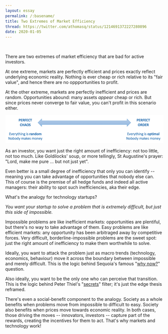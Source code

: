 ```yaml
---
layout: essay
permalink: /:basename/
title: Two Extremes of Market Efficiency
thread: https://twitter.com/athomasq/status/1214691372227280896
date: 2020-01-05
---
```


<br/>

There are two extremes of market efficiency that are bad for active investors.  

At one extreme, markets are perfectly efficient and prices exactly reflect underlying economic reality.  Nothing is ever cheap or rich relative to its "fair value", and hence there are no oppportunities to profit.  

At the other extreme, markets are perfectly inefficient and prices are random.  Opportunities abound: many assets *appear* cheap or rich.  But since prices never converge to fair value, you can't profit in this scenario either.

<img src="/assets/img/chaos-order.png" alt="Efficiency" class="image">

As an investor, you want just the right amount of inefficiency: not too little, not too much.  Like Goldilocks' soup, or more tellingly, St Augustine's prayer: "Lord, make me pure ... but not just yet".  

Even better is a small degree of inefficiency that only you can identify -- meaning you can take advantage of opportunities that nobody else can.   This of course is the premise of all hedge funds and indeed all active managers: their ability to spot such inefficiencies, aka their edge.

What's the analogy for technology startups? 

*You want your startup to solve a problem that is extremely difficult, but just this side of impossible.*

Impossible problems are like inefficient markets: opportunities are plentiful, but there's no way to take advantage of them.  Easy problems are like efficient markets: any opportunity has been arbitraged away by competitive forces.  Very difficult, borderline-impossible problems are the sweet spot: just the right amount of inefficiency to make them worthwhile to solve.

Ideally, you want to attack the problem just as macro trends (technology, economics, behaviour) move it across the boundary between impossible and merely difficult.  This is the logic behind Sequoia's famous "[why now?](https://www.sequoiacap.com/article/writing-a-business-plan/)" question.

Also ideally, you want to be the only one who can perceive that transition.  This is the logic behind Peter Thiel's "[secrets](https://genius.com/Peter-thiel-zero-to-one-chapter-8-secrets-annotated)" filter; it's just the edge thesis reframed.

There's even a social-benefit component to the analogy.  Society as a whole benefits when problems move from impossible to difficult to easy.  Society also benefits when prices move towards economic reality.  In both cases, those driving the moves -- innovators, investors -- capture part of the rewards, creating the incentives for them to act.  That's why markets and technology work! 
